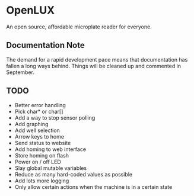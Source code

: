 # OpenLUX

An open source, affordable microplate reader for everyone.

## Documentation Note
The demand for a rapid development pace means that documentation has fallen a
long ways behind. Things will be cleaned up and commented in September.

## TODO
* Better error handling
* Pick char* or char[]
* Add a way to stop sensor polling
* Add graphing
* Add well selection
* Arrow keys to home
* Send status to website
* Add homing to web interface
* Store homing on flash
* Power on / off LED
* Slay global mutable variables
* Reduce as many hard-coded values as possible
* Add lots more logging
* Only allow certain actions when the machine is in a certain state
